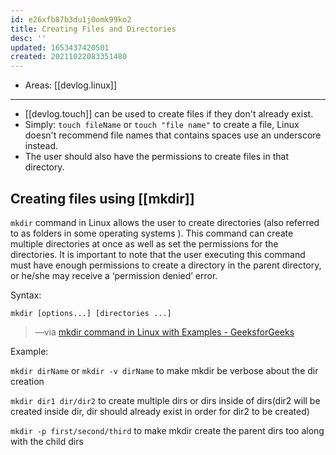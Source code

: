 ```yaml
---
id: e26xfb87b3du1j0omk99ko2
title: Creating Files and Directories
desc: ''
updated: 1653437420501
created: 20211022083351480
---
```


- Areas: [[devlog.linux]]

---

- [[devlog.touch]] can be used to create files if they don't already exist.
- Simply: `touch fileName` or `touch "file name"` to create a file, Linux doesn't recommend file names that contains spaces use an underscore instead.
- The user should also have the permissions to create files in that directory.

## Creating files using [[mkdir]]

`mkdir` command in Linux allows the user to create directories (also referred to as folders in some operating systems ). This command can create multiple directories at once as well as set the permissions for the directories. It is important to note that the user executing this command must have enough permissions to create a directory in the parent directory, or he/she may receive a ‘permission denied’ error.

Syntax:

`mkdir [options...] [directories ...]`

> —via [mkdir command in Linux with Examples - GeeksforGeeks](https://www.geeksforgeeks.org/mkdir-command-in-linux-with-examples/)

Example:

`mkdir dirName` or `mkdir -v dirName` to make mkdir be verbose about the dir creation

`mkdir dir1 dir/dir2` to create multiple dirs or dirs inside of dirs(dir2 will be created inside dir, dir should already exist in order for dir2 to be created)

`mkdir -p first/second/third` to make mkdir create the parent dirs too along with the child dirs
